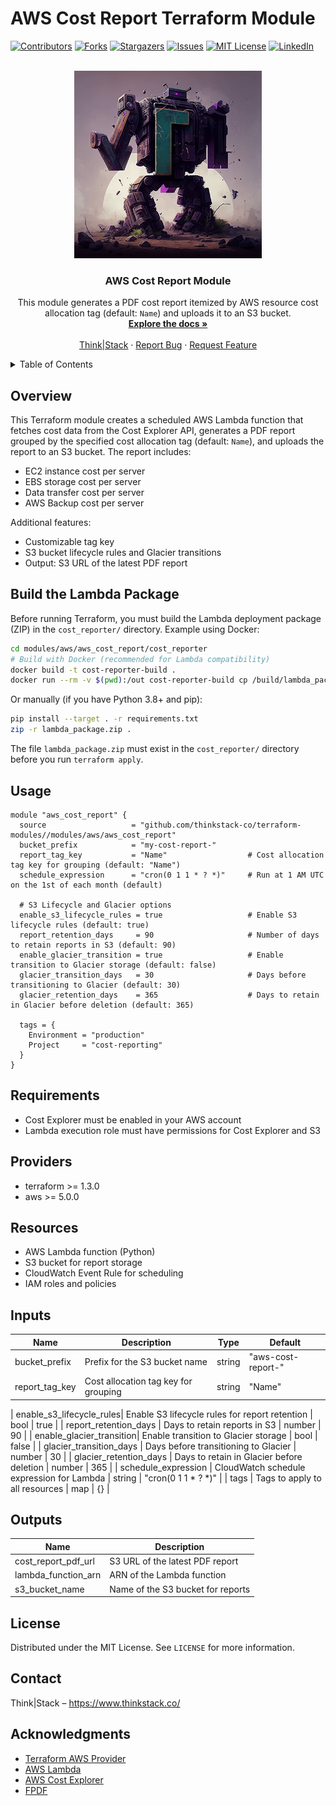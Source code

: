 # AWS Cost Report Terraform Module

<a name="readme-top"></a>

<!-- PROJECT SHIELDS -->
[![Contributors][contributors-shield]][contributors-url]
[![Forks][forks-shield]][forks-url]
[![Stargazers][stars-shield]][stars-url]
[![Issues][issues-shield]][issues-url]
[![MIT License][license-shield]][license-url]
[![LinkedIn][linkedin-shield]][linkedin-url]

<!-- PROJECT LOGO -->
<br />
<div align="center">
  <a href="https://github.com/thinkstack-co/terraform-modules">
    <img src="/images/terraform_modules_logo.webp" alt="Logo" width="300" height="300">
  </a>

<h3 align="center">AWS Cost Report Module</h3>
  <p align="center">
    This module generates a PDF cost report itemized by AWS resource cost allocation tag (default: <code>Name</code>) and uploads it to an S3 bucket.
    <br />
    <a href="https://github.com/thinkstack-co/terraform-modules"><strong>Explore the docs »</strong></a>
    <br />
    <br />
    <a href="https://www.thinkstack.co/">Think|Stack</a>
    ·
    <a href="https://github.com/thinkstack-co/terraform-modules/issues">Report Bug</a>
    ·
    <a href="https://github.com/thinkstack-co/terraform-modules/issues">Request Feature</a>
  </p>
</div>

<!-- TABLE OF CONTENTS -->
<details>
  <summary>Table of Contents</summary>
  <ol>
    <li><a href="#overview">Overview</a></li>
    <li><a href="#usage">Usage</a></li>
    <li><a href="#requirements">Requirements</a></li>
    <li><a href="#providers">Providers</a></li>
    <li><a href="#resources">Resources</a></li>
    <li><a href="#inputs">Inputs</a></li>
    <li><a href="#outputs">Outputs</a></li>
    <li><a href="#license">License</a></li>
    <li><a href="#contact">Contact</a></li>
    <li><a href="#acknowledgments">Acknowledgments</a></li>
  </ol>
</details>

## Overview

This Terraform module creates a scheduled AWS Lambda function that fetches cost data from the Cost Explorer API, generates a PDF report grouped by the specified cost allocation tag (default: <code>Name</code>), and uploads the report to an S3 bucket. The report includes:

- EC2 instance cost per server
- EBS storage cost per server
- Data transfer cost per server
- AWS Backup cost per server

Additional features:
- Customizable tag key
- S3 bucket lifecycle rules and Glacier transitions
- Output: S3 URL of the latest PDF report

## Build the Lambda Package

Before running Terraform, you must build the Lambda deployment package (ZIP) in the `cost_reporter/` directory. Example using Docker:

```sh
cd modules/aws/aws_cost_report/cost_reporter
# Build with Docker (recommended for Lambda compatibility)
docker build -t cost-reporter-build .
docker run --rm -v $(pwd):/out cost-reporter-build cp /build/lambda_package.zip /out/lambda_package.zip
```

Or manually (if you have Python 3.8+ and pip):
```sh
pip install --target . -r requirements.txt
zip -r lambda_package.zip .
```

The file `lambda_package.zip` must exist in the `cost_reporter/` directory before you run `terraform apply`.

## Usage
```hcl
module "aws_cost_report" {
  source                   = "github.com/thinkstack-co/terraform-modules//modules/aws/aws_cost_report"
  bucket_prefix            = "my-cost-report-"
  report_tag_key           = "Name"                  # Cost allocation tag key for grouping (default: "Name")
  schedule_expression      = "cron(0 1 1 * ? *)"     # Run at 1 AM UTC on the 1st of each month (default)

  # S3 Lifecycle and Glacier options
  enable_s3_lifecycle_rules = true                   # Enable S3 lifecycle rules (default: true)
  report_retention_days     = 90                     # Number of days to retain reports in S3 (default: 90)
  enable_glacier_transition = true                   # Enable transition to Glacier storage (default: false)
  glacier_transition_days   = 30                     # Days before transitioning to Glacier (default: 30)
  glacier_retention_days    = 365                    # Days to retain in Glacier before deletion (default: 365)

  tags = {
    Environment = "production"
    Project     = "cost-reporting"
  }
}
```

## Requirements
- Cost Explorer must be enabled in your AWS account
- Lambda execution role must have permissions for Cost Explorer and S3

## Providers
- terraform >= 1.3.0
- aws >= 5.0.0

## Resources
- AWS Lambda function (Python)
- S3 bucket for report storage
- CloudWatch Event Rule for scheduling
- IAM roles and policies

## Inputs
| Name                     | Description                                      | Type    | Default                  |
|--------------------------|--------------------------------------------------|---------|--------------------------|
| bucket_prefix            | Prefix for the S3 bucket name                    | string  | "aws-cost-report-"       |
| report_tag_key           | Cost allocation tag key for grouping             | string  | "Name"                   |

| enable_s3_lifecycle_rules| Enable S3 lifecycle rules for report retention   | bool    | true                     |
| report_retention_days    | Days to retain reports in S3                     | number  | 90                       |
| enable_glacier_transition| Enable transition to Glacier storage             | bool    | false                    |
| glacier_transition_days  | Days before transitioning to Glacier             | number  | 30                       |
| glacier_retention_days   | Days to retain in Glacier before deletion        | number  | 365                      |
| schedule_expression      | CloudWatch schedule expression for Lambda        | string  | "cron(0 1 1 * ? *)"      |
| tags                     | Tags to apply to all resources                   | map     | {}                       |

## Outputs
| Name                   | Description                                  |
|------------------------|----------------------------------------------|
| cost_report_pdf_url    | S3 URL of the latest PDF report              |
| lambda_function_arn    | ARN of the Lambda function                   |
| s3_bucket_name         | Name of the S3 bucket for reports            |

## License
Distributed under the MIT License. See `LICENSE` for more information.

## Contact
Think|Stack – <https://www.thinkstack.co/>

## Acknowledgments
- [Terraform AWS Provider](https://registry.terraform.io/providers/hashicorp/aws/latest/docs)
- [AWS Lambda](https://aws.amazon.com/lambda/)
- [AWS Cost Explorer](https://docs.aws.amazon.com/cost-management/latest/userguide/ce-api.html)
- [FPDF](https://pyfpdf.github.io/)

<!-- MARKDOWN LINKS & IMAGES -->
[contributors-shield]: https://img.shields.io/github/contributors/thinkstack-co/terraform-modules.svg?style=for-the-badge
[contributors-url]: https://github.com/thinkstack-co/terraform-modules/graphs/contributors
[forks-shield]: https://img.shields.io/github/forks/thinkstack-co/terraform-modules.svg?style=for-the-badge
[forks-url]: https://github.com/thinkstack-co/terraform-modules/network/members
[stars-shield]: https://img.shields.io/github/stars/thinkstack-co/terraform-modules.svg?style=for-the-badge
[stars-url]: https://github.com/thinkstack-co/terraform-modules/stargazers
[issues-shield]: https://img.shields.io/github/issues/thinkstack-co/terraform-modules.svg?style=for-the-badge
[issues-url]: https://github.com/thinkstack-co/terraform-modules/issues
[license-shield]: https://img.shields.io/github/license/thinkstack-co/terraform-modules.svg?style=for-the-badge
[license-url]: https://github.com/thinkstack-co/terraform-modules/blob/main/LICENSE
[linkedin-shield]: https://img.shields.io/badge/-LinkedIn-black.svg?style=for-the-badge&logo=linkedin&colorB=555
[linkedin-url]: https://www.linkedin.com/company/thinkstack-co/
